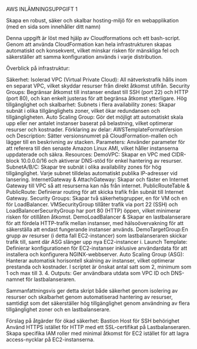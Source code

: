 AWS INLÄMNINGSUPPGIFT 1

Skapa en robust, säker och skalbar hosting-miljö för en webapplikation (med en sida som innehåller ditt namn)

Denna uppgift är löst med hjälp av Cloudformations och ett bash-script. Genom att använda CloudFormation kan hela infrastrukturen skapas automatiskt och konsekvent, vilket minskar risken för mänskliga fel och säkerställer att samma konfiguration används i varje distribution.

Överblick på infrastruktur:



Säkerhet:
Isolerad VPC (Virtual Private Cloud): All nätverkstrafik hålls inom en separat VPC, vilket skyddar resurser från direkt åtkomst utifrån.
Security Groups: Begränsar åtkomst till instanser endast till SSH (port 22) och HTTP (port 80), och kan enkelt justeras för att begränsa åtkomst ytterligare.
Hög tillgänglighet och skalbarhet:
Subnets i flera availability zones: Skapar subnät i olika tillgänglighets zoner, vilket ökar redundansen och tillgängligheten.
Auto Scaling Group: Gör det möjligt att automatiskt skala upp eller ner antalet instanser baserat på belastning, vilket optimerar resurser och kostnader.
Förklaring av delar:
AWSTemplateFormatVersion och Description:
Sätter versionsnumret på CloudFormation-mallen och lägger till en beskrivning av stacken.
Parameters:
Använder parameter för att referera till den senaste Amazon Linux AMI, vilket håller instanserna uppdaterade och säkra.
Resources:
DemoVPC: Skapar en VPC med CIDR-block 10.0.0.0/16 och aktiverar DNS-stöd för enkel hantering av resurser.
SubnetA/B/C: Skapar tre subnät i olika availability zones för hög tillgänglighet. Varje subnet tilldelas automatiskt publika IP-adresser vid lansering.
InternetGateway & AttachGateway: Skapar och fäster en Internet Gateway till VPC så att resurserna kan nås från internet.
PublicRouteTable & PublicRoute: Definierar routing för att skicka trafik från subnät till Internet Gateway.
Security Groups: Skapar två säkerhetsgrupper, en för VM och en för LoadBalancer. VMSecurityGroup tillåter trafik via port 22 (SSH) och LoadBalancerSecurityGroup har port 80 (HTTP) öppen, vilket minimerar risken för otillåten åtkomst.
DemoLoadBalancer & Skapar en lastbalanserare för att fördela HTTP-trafik mellan instanser, med hälsoövervakning för att säkerställa att endast fungerande instanser används. 
DemoTargetGroup:En grupp av resurser (i detta fall EC2-instancer) som lastbalanseraren skickar trafik till, samt där ASG slänger upp nya EC2-instancer i. 
Launch Template: Definierar konfigurationen för EC2-instanser inklusive användardata för att installera och konfigurera NGINX-webbserver.
Auto Scaling Group (ASG): Hanterar automatisk horisontell skalning av instanser, vilket optimerar prestanda och kostnader. I scriptet är önskat antal satt som 2, minimum som 1 och max till 3.
     4. Outputs: 
Ger användbara utdata som VPC ID och DNS-namnet för lastbalanseraren.

Sammanfattningsvis ger detta skript både säkerhet genom isolering av resurser och skalbarhet genom automatiserad hantering av resurser, samtidigt som det säkerställer hög tillgänglighet genom användning av flera tillgänglighet zoner och en lastbalanserare.

Förslag på åtgärder för ökad säkerhet:
Bastion Host för SSH behörighet
Använd HTTPS istället för HTTP med ett SSL-certifikat på Lastbalanseraren.
Skapa specifika IAM roller med minimal åtkomst för EC2 istället för att lagra access-nycklar på EC2-instanserna.




